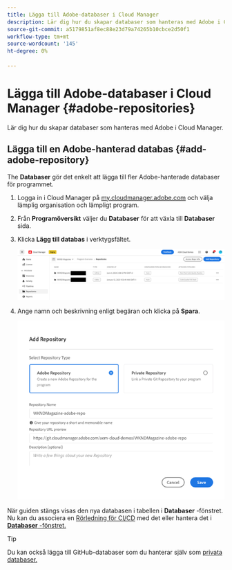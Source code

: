 ```yaml
---
title: Lägga till Adobe-databaser i Cloud Manager
description: Lär dig hur du skapar databaser som hanteras med Adobe i Cloud Manager.
source-git-commit: a5179851af8ec88e23d79a74265b10cbce2d50f1
workflow-type: tm+mt
source-wordcount: '145'
ht-degree: 0%

---
```



# Lägga till Adobe-databaser i Cloud Manager {#adobe-repositories}

Lär dig hur du skapar databaser som hanteras med Adobe i Cloud Manager.

## Lägga till en Adobe-hanterad databas {#add-adobe-repository}

The **Databaser** gör det enkelt att lägga till fler Adobe-hanterade databaser för programmet.

1. Logga in i Cloud Manager på [my.cloudmanager.adobe.com](https://my.cloudmanager.adobe.com/) och välja lämplig organisation och lämpligt program.

1. Från **Programöversikt** väljer du **Databaser** för att växla till **Databaser** sida.

1. Klicka **Lägg till databas** i verktygsfältet.

   ![Knappen Lägg till databas](assets/add-repository.png)

1. Ange namn och beskrivning enligt begäran och klicka på **Spara**.

   ![Dialogrutan Lägg till databas](assets/add-adobe-repository.png)

När guiden stängs visas den nya databasen i tabellen i **Databaser** -fönstret. Nu kan du associera en [Rörledning för CI/CD](/help/implementing/cloud-manager/configuring-pipelines/introduction-ci-cd-pipelines.md) med det eller hantera det i [**Databaser** -fönstret.](managing-repositories.md)

>[!TIP]
>
>Du kan också lägga till GitHub-databaser som du hanterar själv som [privata databaser.](private-repositories.md)
